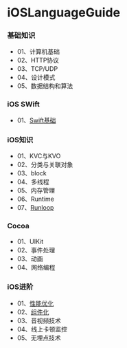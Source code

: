 # iOSLanguageGuide


### 基础知识
- 01、计算机基础
- 02、HTTP协议
- 03、TCP/UDP
- 04、设计模式
- 05、数据结构和算法
### iOS SWift
- 01、[Swift基础](https://github.com/MacOMNI/SwiftLanguageGuide/blob/main/Swift.md)
### iOS知识
- 01、KVC与KVO
- 02、分类与关联对象
- 03、block
- 04、多线程
- 05、内存管理
- 06、Runtime
- 07、[Runloop](https://github.com/MacOMNI/SwiftLanguageGuide/blob/main/Runloop.md)

### Cocoa
- 01、UIKit
- 02、事件处理
- 03、动画
- 04、网络编程

### iOS进阶
- 01、[性能优化](https://github.com/MacOMNI/SwiftLanguageGuide/blob/main/%E6%80%A7%E8%83%BD%E4%BC%98%E5%8C%96.md)
- 02、[组件化](https://github.com/skyming/Trip-to-iOS-Design-Patterns)
- 03、音视频技术
- 04、线上卡顿监控
- 05、无埋点技术



